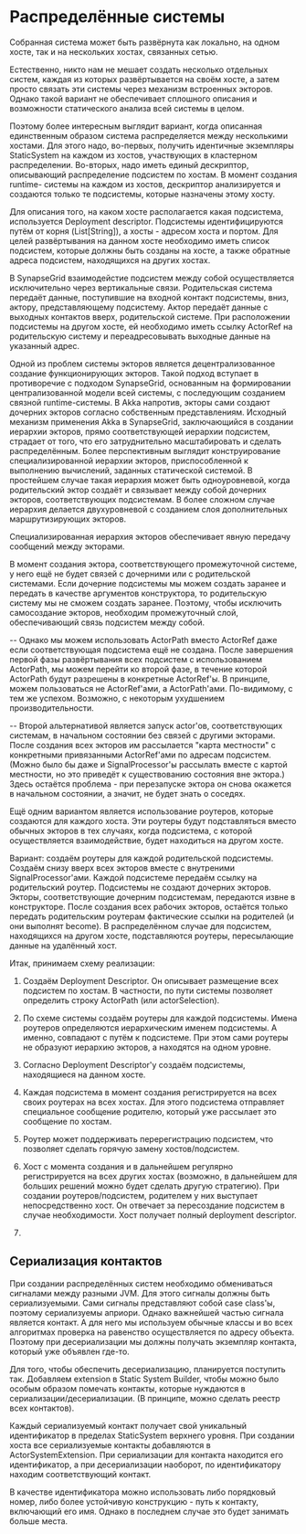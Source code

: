 Распределённые системы
======================

Собранная система может быть развёрнута как локально, на одном хосте, так и на нескольких хостах,
связанных сетью.

Естественно, никто нам не мешает создать несколько отдельных систем, каждая из которых развёртывается на своём хосте,
а затем просто связать эти системы через механизм встроенных экторов. Однако такой вариант не обеспечивает
сплошного описания и возможности статического анализа всей системы в целом.

Поэтому более интересным выглядит вариант, когда описанная единственным образом система распределяется
между несколькими хостами. Для этого надо, во-первых, получить идентичные экземпляры StaticSystem на каждом из
хостов, участвующих в кластерном распределении. Во-вторых, надо иметь единый дескриптор, описывающий
распределение подсистем по хостам. В момент создания runtime- системы на каждом из хостов, дескриптор
анализируется и создаются только те подсистемы, которые назначены этому хосту.

Для описания того, на каком хосте располагается какая подсистема, используется Deployment descriptor.
Подсистемы идентифицируются путём от корня (List[String]), а хосты - адресом хоста и портом.
Для целей развёртывания на данном хосте необходимо иметь список подсистем, которые должны быть
созданы на хосте, а также обратные адреса подсистем, находящихся на других хостах.

В SynapseGrid взаимодейстие подсистем между собой осуществляется исключительно через вертикальные связи.
Родительская система передаёт данные, поступившие на входной контакт подсистемы, вниз, актору,
представляющему подсистему. Актор передаёт данные с выходных контактов вверх, родительской системе. При
расположении подсистемы на другом хосте, ей необходимо иметь ссылку ActorRef на родительскую систему и
переадресовывать выходные данные на указанный адрес.


Одной из проблем системы экторов является децентрализованное создание функционирующих экторов. Такой подход
вступает в противоречие с подходом SynapseGrid, основанным на формировании централизованной модели всей системы,
с последующим созданием связной runtime-системы. В Akka напротив, экторы сами создают дочерних экторов согласно
собственным представлениям. Исходный механизм применения Akka в SynapseGrid, заключающийся в создании
иерархии экторов, прямо соответствующей иерархии подсистем, страдает от того, что его
затруднительно масштабировать и сделать распределённым. Более перспективным выглядит конструирование
специализированной иерархии экторов, приспособленной к выполнению вычислений, заданных статической системой.
В простейшем случае такая иерархия может быть одноуровневой, когда родительский эктор создаёт и связывает между
собой дочерних экторов, соответствующих подсистемам. В более сложном случае иерархия делается двухуровневой с
созданием слоя дополнительных маршрутизирующих экторов.

Специализированная иерархия экторов обеспечивает явную передачу сообщений между экторами.

В момент создания эктора, соответствующего промежуточной системе, у него ещё не будет связей с дочерними или с
родительской системами. Если дочерние подсистемы мы можем создать заранее и передать в качестве аргументов
конструктора, то родительскую систему мы не сможем создать заранее. Поэтому, чтобы исключить самосоздание экторов,
необходим промежуточный слой, обеспечивающий связь подсистем между собой.

-- Однако мы можем использовать ActorPath вместо ActorRef даже если соответствующая подсистема ещё не создана.
После завершения первой фазы развёртывания всех подсистем с использованием ActorPath, мы можем перейти ко
второй фазе, в течение которой ActorPath будут разрешены в конкретные ActorRef'ы. В принципе, можем
пользоваться не ActorRef'ами, а ActorPath'ами. По-видимому, с тем же успехом. Возможно, с некоторым
ухудшением производительности.

-- Второй альтернативой является запуск actor'ов, соответствующих системам, в начальном состоянии без связей
с другими экторами. После создания всех экторов им рассылается "карта местности" с конкретными привязанными
ActorRef'ами по адресам подсистем. (Можно было бы даже и SignalProcessor'ы рассылать вместе с картой местности,
но это приведёт к существованию состояния вне эктора.) Здесь остаётся проблема - при перезапуске эктора он
снова окажется в начальном состоянии, а значит, не будет знать о соседях.

Ещё одним вариантом является использование роутеров, которые создаются для каждого хоста. Эти роутеры будут
подставляться вместо обычных экторов в тех случаях, когда подсистема, с которой осуществляется взаимодействие,
будет находиться на другом хосте.

Вариант: создаём роутеры для каждой родительской подсистемы. Создаём снизу вверх всех экторов вместе с внутреними
SignalProcessor'ами. Каждой подсистеме передаём ссылку на родительский роутер. Подсистемы не создают дочерних
экторов. Экторы, соответствующие дочерним подсистемам, передаются извне в конструкторе. После создания всех
рабочих экторов, остаётся только передать родительским роутерам фактические ссылки на родителей
(и они выполнят become). В распределённом случае для подсистем, находящихся на другом хосте, подставляются
роутеры, пересылающие данные на удалённый хост.

Итак, принимаем схему реализации:
 1. Создаём Deployment Descriptor. Он описывает размещение всех подсистем по хостам. В частности,
    по пути системы позволяет определить строку ActorPath (или actorSelection).
 
 2. По схеме системы создаём роутеры для каждой подсистемы. Имена роутеров определяются
    иерархическим именем подсистемы. А именно, совпадают с путём к подсистеме. При этом сами роутеры не
    образуют иерархию экторов, а находятся на одном уровне.
 3. Согласно Deployment Descriptor'у создаём подсистемы, находящиеся на данном хосте.
 4. Каждая подсистема в момент создания регистрируется на всех своих роутерах на всех хостах. Для этого 
    подсистема отправляет специальное сообщение родителю, который уже рассылает это сообщение по хостам.
 5. Роутер может поддерживать перерегистрацию подсистем, что позволяет сделать горячую замену
    хостов/подсистем.
 6. Хост с момента создания и в дальнейшем регулярно регистрируется на всех других хостах (возможно, в дальнейшем для
    больших решений можно будет сделать другую стратегию).
    При создании роутеров/подсистем, родителем у них выступает непосредственно хост. Он отвечает за пересоздание
    подсистем в случае необходимости.
    Хост получает полный deployment descriptor.
 7.    
 

Сериализация контактов
----------------------

При создании распределённых систем необходимо обмениваться сигналами между
разными JVM. Для этого сигналы должны быть сериализуемыми. Сами сигналы представляют собой case class'ы, поэтому
сериализуемы априори. Однако важнейшей частью сигнала является контакт. А для него мы используем обычные классы
и во всех алгоритмах проверка на равенство осуществляется по адресу объекта. Поэтому при десериализации 
мы должны получать экземпляр контакта, который уже объявлен где-то.
 
Для того, чтобы обеспечить десериализацию, планируется поступить так. Добавляем extension в Static System Builder,
чтобы можно было особым образом помечать контакты, которые нуждаются в сериализации/десериализации. (В принципе, 
можно сделать реестр всех контактов).

Каждый сериализуемый контакт получает свой уникальный идентификатор в пределах StaticSystem верхнего уровня. При 
создании хоста все сериализуемые контакты добавляются в ActorSystemExtension. При сериализации для контакта 
находится его идентификатор, а при десериализации наоборот, по идентификатору находим соответствующий контакт.

В качестве идентификатора можно использовать либо порядковый номер, либо более устойчивую конструкцию - путь к контакту,
включающий его имя. Однако в последнем случае это будет занимать больше места.
